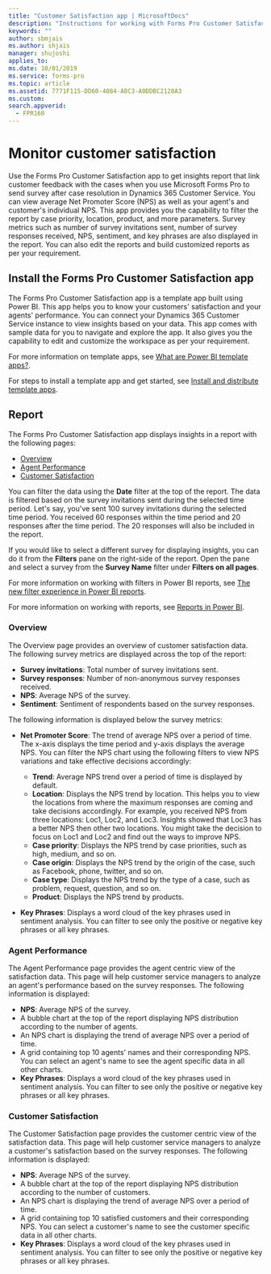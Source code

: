 ```yaml
---
title: "Customer Satisfaction app | MicrosoftDocs"
description: "Instructions for working with Forms Pro Customer Satisfaction app"
keywords: ""
author: sbmjais
ms.author: shjais
manager: shujoshi
applies_to: 
ms.date: 10/01/2019
ms.service: forms-pro
ms.topic: article
ms.assetid: 7771F115-DD60-4084-A8C3-A0DDBC2128A3
ms.custom: 
search.appverid:
  - FPR160
---
```


# Monitor customer satisfaction

Use the Forms Pro Customer Satisfaction app to get insights report that link customer feedback with the cases when you use Microsoft Forms Pro to send survey after case resolution in Dynamics 365 Customer Service. You can view average Net Promoter Score (NPS) as well as your agent's and customer's individual NPS. This app provides you the capability to filter the report by case priority, location, product, and more parameters. Survey metrics such as number of survey invitations sent, number of survey responses received, NPS, sentiment, and key phrases are also displayed in the report. You can also edit the reports and build customized reports as per your requirement.

## Install the Forms Pro Customer Satisfaction app

The Forms Pro Customer Satisfaction app is a template app built using Power BI. This app helps you to know your customers' satisfaction and your agents' performance. You can connect your Dynamics 365 Customer Service instance to view insights based on your data. This app comes with sample data for you to navigate and explore the app. It also gives you the capability to edit and customize the workspace as per your requirement.

For more information on template apps, see [What are Power BI template apps?](https://docs.microsoft.com/en-us/power-bi/service-template-apps-overview).

For steps to install a template app and get started, see [Install and distribute template apps](https://docs.microsoft.com/en-us/power-bi/service-template-apps-install-distribute).

## Report

The Forms Pro Customer Satisfaction app displays insights in a report with the following pages:

- [Overview](#overview)
- [Agent Performance](#agent-performance)
- [Customer Satisfaction](#customer-satisfaction)

You can filter the data using the **Date** filter at the top of the report. The data is filtered based on the survey invitations sent during the selected time period. Let's say, you've sent 100 survey invitations during the selected time period. You received 60 responses within the time period and 20 responses after the time period. The 20 responses will also be included in the report.

If you would like to select a different survey for displaying insights, you can do it from the **Filters** pane on the right-side of the report. Open the pane and select a survey from the **Survey Name** filter under **Filters on all pages**. 

For more information on working with filters in Power BI reports, see [The new filter experience in Power BI reports](https://docs.microsoft.com/en-us/power-bi/power-bi-report-filter).

For more information on working with reports, see [Reports in Power BI](https://docs.microsoft.com/en-us/power-bi/consumer/end-user-reports).

### Overview

The Overview page provides an overview of customer satisfaction data. The following survey metrics are displayed across the top of the report:

- **Survey invitations**: Total number of survey invitations sent.
- **Survey responses**: Number of non-anonymous survey responses received.
- **NPS**: Average NPS of the survey.
- **Sentiment**: Sentiment of respondents based on the survey responses.

The following information is displayed below the survey metrics:

- **Net Promoter Score**: The trend of average NPS over a period of time. The x-axis displays the time period and y-axis displays the average NPS. You can filter the NPS chart using the following filters to view NPS variations and take effective decisions accordingly:

  - **Trend**: Average NPS trend over a period of time is displayed by default. 
  - **Location**: Displays the NPS trend by location. This helps you to view the locations from where the maximum responses are coming and take decisions accordingly. For example, you received NPS from three locations: Loc1, Loc2, and Loc3. Insights showed that Loc3 has a better NPS then other two locations. You might take the decision to focus on Loc1 and Loc2 and find out the ways to improve NPS. 
  - **Case priority**: Displays the NPS trend by case priorities, such as high, medium, and so on.
  - **Case origin**: Displays the NPS trend by the origin of the case, such as Facebook, phone, twitter, and so on.
  - **Case type**: Displays the NPS trend by the type of a case, such as problem, request, question, and so on.
  - **Product**: Displays the NPS trend by products.

- **Key Phrases**: Displays a word cloud of the key phrases used in sentiment analysis. You can filter to see only the positive or negative key phrases or all key phrases.

### Agent Performance

The Agent Performance page provides the agent centric view of the satisfaction data. This page will help customer service managers to analyze an agent's performance based on the survey responses. The following information is displayed:

- **NPS**: Average NPS of the survey.
- A bubble chart at the top of the report displaying NPS distribution according to the number of agents.
- An NPS chart is displaying the trend of average NPS over a period of time.
- A grid containing top 10 agents' names and their corresponding NPS. You can select an agent's name to see the agent specific data in all other charts.
- **Key Phrases**: Displays a word cloud of the key phrases used in sentiment analysis. You can filter to see only the positive or negative key phrases or all key phrases.

### Customer Satisfaction

The Customer Satisfaction page provides the customer centric view of the satisfaction data. This page will help customer service managers to analyze a customer's satisfaction based on the survey responses. The following information is displayed:

- **NPS**: Average NPS of the survey.
- A bubble chart at the top of the report displaying NPS distribution according to the number of customers.
- An NPS chart is displaying the trend of average NPS over a period of time.
- A grid containing top 10 satisfied customers and their corresponding NPS. You can select a customer's name to see the customer specific data in all other charts.
- **Key Phrases**: Displays a word cloud of the key phrases used in sentiment analysis. You can filter to see only the positive or negative key phrases or all key phrases.